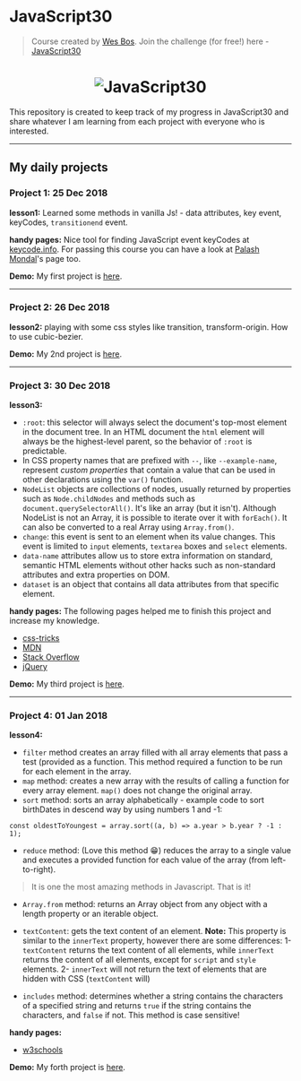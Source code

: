 # JavaScript30

> Course created by [Wes Bos](https://github.com/wesbos). Join the challenge (for free!) here - [JavaScript30](https://javascript30.com/account)

<h1 align="center">
  <img src="https://javascript30.com/images/JS3-social-share.png" style="max-width:100%" alt="JavaScript30" />
</h1>

This repository is created to keep track of my progress in JavaScript30 and share whatever I am learning from each project with everyone who is interested. 

---

## My daily projects

### Project 1: 25 Dec 2018

**lesson1:** Learned some methods in vanilla Js! - data attributes, key event, keyCodes, `transitionend` event.

**handy pages:** Nice tool for finding JavaScript event keyCodes at [keycode.info](http://keycode.info/). For passing this course you can have a look at [Palash Mondal](https://github.com/palashmon)'s page too.

**Demo:** My first project is [here](https://ellimoty.github.io/Vanilla-Javascript30/Project01-DrumKit/index.html).

---

### Project 2: 26 Dec 2018

**lesson2:** playing with some css styles like transition, transform-origin. How to use cubic-bezier.

**Demo:** My 2nd project is [here](https://ellimoty.github.io/Vanilla-Javascript30/Project02-JS.CSS.Clock/html/index.html).

---

### Project 3: 30 Dec 2018

**lesson3:** 
- `:root`: this selector will always select the document's top-most element in the document tree. In an HTML document the `html` element will always be the highest-level parent, so the behavior of `:root` is predictable.
- In CSS property names that are prefixed with `--`, like `--example-name`, represent *custom properties* that contain a value that can be used in other declarations using the `var()` function.
- `NodeList` objects are collections of nodes, usually returned by properties such as `Node.childNodes` and methods such as `document.querySelectorAll()`. It's like an array (but it isn't). Although NodeList is not an Array, it is possible to iterate over it with `forEach()`. It can also be converted to a real Array using `Array.from()`.
- `change`: this event is sent to an element when its value changes. This event is limited to `input` elements, `textarea` boxes and `select` elements.
- `data-name` attributes allow us to store extra information on standard, semantic HTML elements without other hacks such as non-standard attributes and extra properties on DOM.
- `dataset` is an object that contains all data attributes from that specific element.

**handy pages:** The following pages helped me to finish this project and increase my knowledge.
- [css-tricks](https://css-tricks.com)
- [MDN](https://developer.mozilla.org)
- [Stack Overflow](https://stackoverflow.com)
- [jQuery](https://api.jquery.com)

**Demo:** My third project is [here](https://ellimoty.github.io/Vanilla-Javascript30/Project03-CSSVariables/index.html).

--- 

### Project 4: 01 Jan 2018

**lesson4:**
- `filter` method creates an array filled with all array elements that pass a test (provided as a function. This method required a function to be run for each element in the array.
- `map` method: creates a new array with the results of calling a function for every array element. `map()` does not change the original array.
- `sort` method: sorts an array alphabetically - example code to sort birthDates in descend way by using numbers 1 and -1:
```
const oldestToYoungest = array.sort((a, b) => a.year > b.year ? -1 : 1);
```
- `reduce` method: (Love this method :grin:) reduces the array to a single value and executes a provided function for each value of the array (from left-to-right).
> It is one the most amazing methods in Javascript. That is it!
- `Array.from` method: returns an Array object from any object with a length property or an iterable object.
- `textContent`: gets the text content of an element.
**Note:** This property is similar to the `innerText` property, however there are some differences:
   1- `textContent` returns the text content of all elements, while `innerText` returns the content of all elements, except for `script` and `style` elements.
   2- `innerText` will not return the text of elements that are hidden with CSS (`textContent` will)

- `includes` method: determines whether a string contains the characters of a specified string and returns `true` if the string contains the characters, and `false` if not. This method is case sensitive!

**handy pages:** 
- [w3schools](https://www.w3schools.com)

**Demo:** My forth project is [here](https://ellimoty.github.io/Vanilla-Javascript30/Project04-ArrayCardioDay1/index.html).